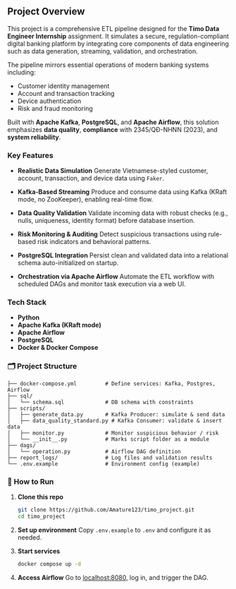 ##  Project Overview

This project is a comprehensive ETL pipeline designed for the **Timo Data Engineer Internship** assignment. It simulates a secure, regulation-compliant digital banking platform by integrating core components of data engineering such as data generation, streaming, validation, and orchestration.

The pipeline mirrors essential operations of modern banking systems including:

* Customer identity management
* Account and transaction tracking
* Device authentication
* Risk and fraud monitoring

Built with **Apache Kafka**, **PostgreSQL**, and **Apache Airflow**, this solution emphasizes **data quality**, **compliance** with 2345/QĐ-NHNN (2023), and **system reliability**.

###  Key Features

* **Realistic Data Simulation**
  Generate Vietnamese-styled customer, account, transaction, and device data using `Faker`.

* **Kafka-Based Streaming**
  Produce and consume data using Kafka (KRaft mode, no ZooKeeper), enabling real-time flow.

* **Data Quality Validation**
  Validate incoming data with robust checks (e.g., nulls, uniqueness, identity format) before database insertion.

* **Risk Monitoring & Auditing**
  Detect suspicious transactions using rule-based risk indicators and behavioral patterns.

* **PostgreSQL Integration**
  Persist clean and validated data into a relational schema auto-initialized on startup.

* **Orchestration via Apache Airflow**
  Automate the ETL workflow with scheduled DAGs and monitor task execution via a web UI.

###  Tech Stack

* **Python**
* **Apache Kafka (KRaft mode)**
* **Apache Airflow**
* **PostgreSQL**
* **Docker & Docker Compose**

### 🗂 Project Structure

```
├── docker-compose.yml         # Define services: Kafka, Postgres, Airflow
├── sql/
│   └── schema.sql             # DB schema with constraints
├── scripts/
│   ├── generate_data.py       # Kafka Producer: simulate & send data
│   ├── data_quality_standard.py # Kafka Consumer: validate & insert data
│   ├── monitor.py             # Monitor suspicious behavior / risk
│   └── __init__.py            # Marks script folder as a module
├── dags/
│   └── operation.py           # Airflow DAG definition
├── report_logs/               # Log files and validation results
└── .env.example               # Environment config (example)
```

### 🚀 How to Run

1. **Clone this repo**

   ```bash
   git clone https://github.com/Amature123/timo_project.git
   cd timo_project
   ```

2. **Set up environment**
   Copy `.env.example` to `.env` and configure it as needed.

3. **Start services**

   ```bash
   docker compose up -d
   ```

4. **Access Airflow**
   Go to [localhost:8080](http://localhost:8080), log in, and trigger the DAG.
